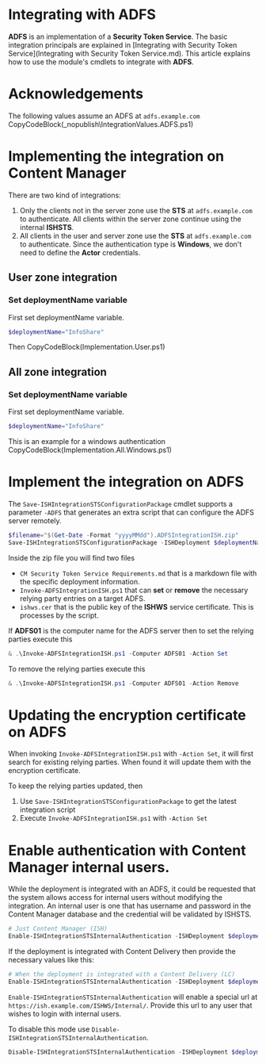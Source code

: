 ﻿# Integrating with ADFS
 
**ADFS** is an implementation of a **Security Token Service**. The basic integration principals are explained in [Integrating with Security Token Service](Integrating with Security Token Service.md).
This article explains how to use the module's cmdlets to integrate with **ADFS**. 

# Acknowledgements

The following values assume an ADFS at `adfs.example.com`
CopyCodeBlock(_nopublish\IntegrationValues.ADFS.ps1)

# Implementing the integration on Content Manager

There are two kind of integrations:
1. Only the clients not in the server zone use the **STS** at `adfs.example.com` to authenticate. All clients within the server zone continue using the internal **ISHSTS**.
2. All clients in the user and server zone use the **STS** at `adfs.example.com` to authenticate. Since the authentication type is **Windows**, we don't need to define the **Actor** credentials.

## User zone integration

### Set deploymentName variable
First set deploymentName variable.
```powershell
$deploymentName="InfoShare"
```

Then
CopyCodeBlock(Implementation.User.ps1)

## All zone integration

### Set deploymentName variable
First set deploymentName variable.
```powershell
$deploymentName="InfoShare"
```

This is an example for a windows authentication
CopyCodeBlock(Implementation.All.Windows.ps1)

# Implement the integration on ADFS

The `Save-ISHIntegrationSTSConfigurationPackage` cmdlet supports a parameter `-ADFS` that generates an extra script that can configure the ADFS server remotely.
```powershell
$filename="$(Get-Date -Format "yyyyMMdd").ADFSIntegrationISH.zip"
Save-ISHIntegrationSTSConfigurationPackage -ISHDeployment $deploymentName -FileName $filename -ADFS
```

Inside the zip file you will find two files

- `CM Security Token Service Requirements.md` that is a markdown file with the specific deployment information.
- `Invoke-ADFSIntegrationISH.ps1` that can **set** or **remove** the necessary relying party entries on a target ADFS.
- `ishws.cer` that is the public key of the **ISHWS** service certificate. This is processes by the script.

If **ADFS01** is the computer name for the ADFS server then to set the relying parties execute this
```powershell
& .\Invoke-ADFSIntegrationISH.ps1 -Computer ADFS01 -Action Set
```

To remove the relying parties execute this
```powershell
& .\Invoke-ADFSIntegrationISH.ps1 -Computer ADFS01 -Action Remove
```

# Updating the encryption certificate on ADFS
When invoking `Invoke-ADFSIntegrationISH.ps1` with `-Action Set`, it will first search for existing relying parties. When found it will update them with the encryption certificate.

To keep the relying parties updated, then

1. Use `Save-ISHIntegrationSTSConfigurationPackage` to get the latest integration script
1. Execute `Invoke-ADFSIntegrationISH.ps1` with `-Action Set`

# Enable authentication with Content Manager internal users.

While the deployment is integrated with an ADFS, it could be requested that the system allows access for internal users without modifying the integration. 
An internal user is one that has username and password in the Content Manager database and the credential will be validated by ISHSTS.

```powershell
# Just Content Manager (ISH)
Enable-ISHIntegrationSTSInternalAuthentication -ISHDeployment $deploymentName
```

If the deployment is integrated with Content Delivery then provide the necessary values like this:

```powershell
# When the deployment is integrated with a Content Delivery (LC)
Enable-ISHIntegrationSTSInternalAuthentication -ISHDeployment $deployment -LCHost "lc.example.com" -LCWebAppName "ContentDelivery"
```

`Enable-ISHIntegrationSTSInternalAuthentication` will enable a special url at `https://ish.example.com/ISHWS/Internal/`. 
Provide this url to any user that wishes to login with internal users.

To disable this mode use `Disable-ISHIntegrationSTSInternalAuthentication`.

```powershell
Disable-ISHIntegrationSTSInternalAuthentication -ISHDeployment $deploymentName
```